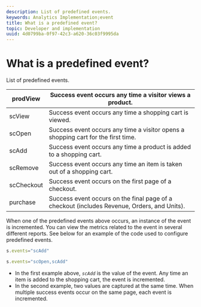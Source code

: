 ```yaml
---
description: List of predefined events.
keywords: Analytics Implementation;event
title: What is a predefined event?
topic: Developer and implementation
uuid: 4d0799ba-0f97-42c3-a620-36c03f9995da
---
```


# What is a predefined event?

List of predefined events.

|  prodView  | Success event occurs any time a visitor views a product.  |
|---|---|
|  scView  | Success event occurs any time a shopping cart is viewed.  |
|  scOpen  | Success event occurs any time a visitor opens a shopping cart for the first time.  |
|  scAdd  | Success event occurs any time a product is added to a shopping cart.  |
|  scRemove  | Success event occurs any time an item is taken out of a shopping cart.  |
|  scCheckout  | Success event occurs on the first page of a checkout.  |
|  purchase  | Success event occurs on the final page of a checkout (includes Revenue, Orders, and Units).  |

When one of the predefined events above occurs, an instance of the event is incremented. You can view the metrics related to the event in several different reports. See below for an example of the code used to configure predefined events.

```js
s.events="scAdd"
```

```js
s.events="scOpen,scAdd"
```

* In the first example above, *`scAdd`* is the value of the event. Any time an item is added to the shopping cart, the event is incremented.
* In the second example, two values are captured at the same time. When multiple success events occur on the same page, each event is incremented.

